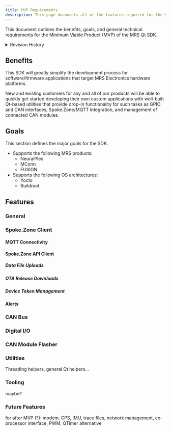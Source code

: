 ```yaml
---
title: MVP Requirements
description: This page documents all of the features required for the MVP of the Qt SDK.
---
```


This document outlines the benefits, goals, and general technical requirements for the Minimum Viable Product (MVP) of the MRS Qt SDK.

<details><summary>Revision History</summary>

| Version | Date | Author | Comments |
| --- | --- | --- | --- |
| 1.0 | 10/30/2025 | Bennett Moore | Initial version |

</details>

## Benefits

This SDK will greatly simplify the development process for software/firmware applications that target MRS Electronics hardware platforms.

New and existing customers for any and all of our products will be able to quickly get started developing their own custom applications with well-built Qt-based utilities that provide drop-in functionality for such tasks as GPIO and CAN interfaces, Spoke.Zone/MQTT integration, and management of connected CAN modules.

## Goals

This section defines the major goals for the SDK.

- Supports the following MRS products:
  - NeuralPlex
  - MConn
  - FUSION
- Supports the following OS architectures:
  - Yocto
  - Buildroot

## Features

### General

### Spoke.Zone Client

#### MQTT Connectivity

#### Spoke.Zone API Client

##### Data File Uploads

##### OTA Release Downloads

##### Device Token Management

#### Alerts

### CAN Bus

### Digital I/O

### CAN Module Flasher

### Utilities

Threading helpers, general Qt helpers...

### Tooling

maybe?

### Future Features

for after MVP (?): modem, GPS, IMU, trace files, network management, co-processor interface, PWM, QTimer alternative
